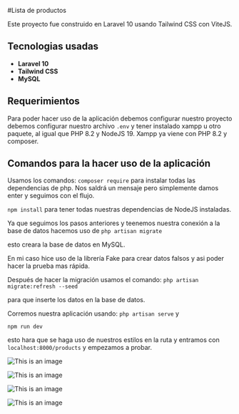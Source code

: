 #Lista de productos

Este proyecto fue construido en Laravel 10 usando Tailwind CSS con ViteJS.

## Tecnologias usadas
- **Laravel 10**
- **Tailwind CSS**
- **MySQL**

## Requerimientos
Para poder hacer uso de la aplicación debemos configurar nuestro proyecto debemos configurar nuestro archivo ```.env```
y tener instalado xampp u otro paquete, al igual que PHP 8.2 y NodeJS 19. Xampp ya viene con PHP 8.2 y composer.

## Comandos para la hacer uso de la aplicación
Usamos los comandos:
```composer require```
para instalar todas las dependencias de php. Nos saldrá un mensaje pero simplemente damos enter y seguimos con el flujo.

```npm install``` para tener todas nuestras dependencias de NodeJS instaladas. 

Ya que seguimos los pasos anteriores y teenemos nuestra conexión a la base de datos hacemos uso de 
```php artisan migrate``` 

esto creara la base de datos en MySQL.

En mi caso hice uso de la librería Fake para crear datos falsos y asi poder hacer la prueba mas rápida.

Después de hacer la migración usamos el comando:
```php artisan migrate:refresh --seed```

para que inserte los datos en la base de datos.

Corremos nuestra aplicación usando:
```php artisan serve``` y 

```npm run dev``` 

esto hara que se haga uso de nuestros estilos en la ruta y entramos con ```localhost:8000/products``` y empezamos a probar.

![This is an image](/images/database.png)


![This is an image](/images/datos.png)


![This is an image](/images/diagram.png)


![This is an image](/images/Screenshot%202023-02-27%20151841.png)



